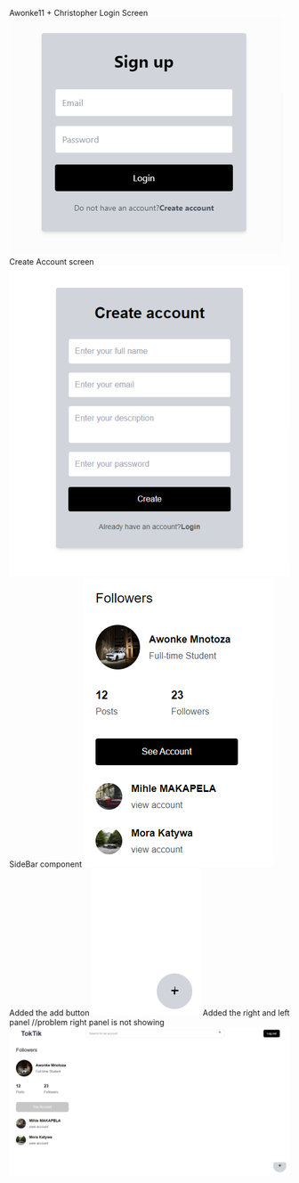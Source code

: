 Awonke11 + Christopher 
Login Screen 
![image](image.png)
Create Account screen 
![image](image_6.png)
SideBar component
![image](image_7.png)
Added the add button 
![image](image_9.png)
Added the right and left panel //problem right panel is not showing 
![image](image_8.png)
